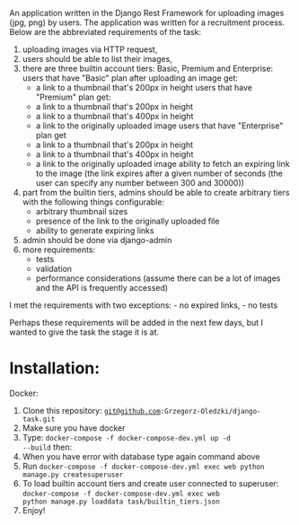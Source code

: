 An application written in the Django Rest Framework for uploading images (jpg, png) by users. The application was written for a recruitment process.  Below are the abbreviated requirements of the task:
1. uploading images via HTTP request,
2. users should be able to list their images,
3. there are three builtin account tiers: Basic, Premium and Enterprise:
    users that have "Basic" plan after uploading an image get: 
    - a link to a thumbnail that's 200px in height
    users that have "Premium" plan get:
    - a link to a thumbnail that's 200px in height
    - a link to a thumbnail that's 400px in height
    - a link to the originally uploaded image
    users that have "Enterprise" plan get
    - a link to a thumbnail that's 200px in height
    - a link to a thumbnail that's 400px in height
    - a link to the originally uploaded image
    ability to fetch an expiring link to the image (the link expires after a given number of seconds (the user can specify any number between 300 and 30000))
4. part from the builtin tiers, admins should be able to create arbitrary tiers with the following things configurable:
    - arbitrary thumbnail sizes
    - presence of the link to the originally uploaded file
    - ability to generate expiring links
5. admin should be done via django-admin
6. more requirements: 
    - tests
    - validation
    - performance considerations (assume there can be a lot of images and the API is frequently accessed)

I met the requirements with two exceptions:
    - no expired links,
    - no tests

Perhaps these requirements will be added in the next few days, but I wanted to give the task the stage it is at.

# Installation:
Docker:
1. Clone this repository: <code>git@github.com:Grzegorz-Oledzki/django-task.git</code>
2. Make sure you have docker
3. Type:
    <code>docker-compose -f docker-compose-dev.yml up -d --build</code>
    then:
4. When you have error with database type again command above
5. Run <code>docker-compose -f docker-compose-dev.yml exec web python manage.py createsuperuser</code>
6. To load builtin account tiers and create user connected to superuser:
    <code>docker-compose -f docker-compose-dev.yml exec web python manage.py loaddata task/builtin_tiers.json</code>
7. Enjoy! 